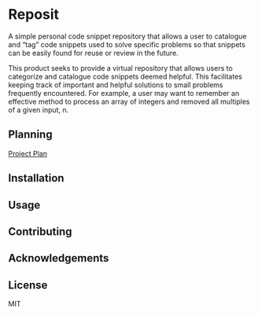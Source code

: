 # Reposit
A simple personal code snippet repository that allows a user to catalogue and “tag” code snippets used to solve specific problems so that snippets can be easily found for reuse or review in the future.

This product seeks to provide a virtual repository that allows users to categorize and catalogue code snippets deemed helpful. This facilitates keeping track of important and helpful solutions to small problems frequently encountered. For example, a user may want to remember an effective method to process an array of integers and removed all multiples of a given input, n.

## Planning
[Project Plan](/documents/Project-Plan)

## Installation
## Usage
## Contributing
## Acknowledgements
## License
MIT
